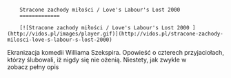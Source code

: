 
        Stracone zachody miłości / Love's Labour's Lost 2000 
        =============
        
        [![Stracone zachody miłości / Love's Labour's Lost 2000 ](http://vidos.pl/images/player.gif)](http://vidos.pl/stracone-zachody-milosci-love-s-labour-s-lost-2000)
        
        
 Ekranizacja komedii Williama Szekspira. Opowieść o czterech przyjaciołach, którzy ślubowali, iż nigdy się nie ożenią. Niestety, jak zwykle w zobacz pełny opis
    